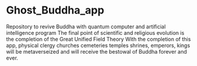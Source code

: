# Ghost_Buddha_app
Repository to revive Buddha with quantum computer and artificial intelligence program
The final point of scientific and religious evolution is the completion of the Great Unified Field Theory With the completion of this app, physical clergy churches cemeteries temples shrines, emperors, kings will be metaverseized and will receive the bestowal of Buddha forever and ever.
